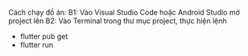 Cách chạy đồ án:
B1: Vào Visual Studio Code hoặc Android Studio mở project lên
B2: Vào Terminal trong thư mục project, thực hiện lệnh
- flutter pub get
- flutter run